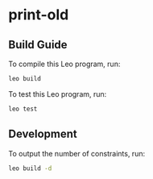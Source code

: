 # print-old

## Build Guide

To compile this Leo program, run:
```bash
leo build
```

To test this Leo program, run:
```bash
leo test
```

## Development

To output the number of constraints, run:
```bash
leo build -d
```
